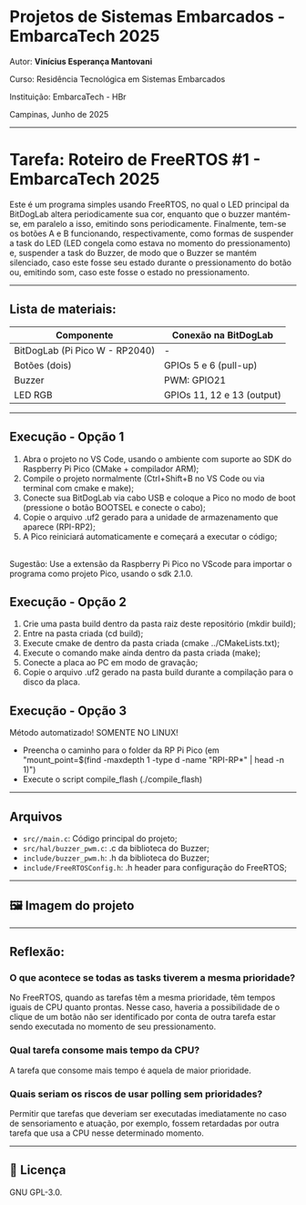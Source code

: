 
# Projetos de Sistemas Embarcados - EmbarcaTech 2025

Autor: **Vinícius Esperança Mantovani**

Curso: Residência Tecnológica em Sistemas Embarcados

Instituição: EmbarcaTech - HBr

Campinas, Junho de 2025

---

# Tarefa: Roteiro de FreeRTOS #1 - EmbarcaTech 2025


Este é um programa simples usando FreeRTOS, no qual o LED principal da BitDogLab altera periodicamente sua cor, enquanto que o buzzer mantém-se, em paralelo a isso, emitindo sons periodicamente. Finalmente, tem-se os botões A e B funcionando, respectivamente, como formas de suspender a task do LED (LED congela como estava no momento do pressionamento) e, suspender a task do Buzzer, de modo que o Buzzer se mantém silenciado, caso este fosse seu estado durante o pressionamento do botão ou, emitindo som, caso este fosse o estado no pressionamento.

---

##  Lista de materiais: 

| Componente            | Conexão na BitDogLab      |
|-----------------------|---------------------------|
| BitDogLab (Pi Pico W - RP2040) | -                |
| Botões (dois)      | GPIOs 5 e 6 (pull-up)        |  
| Buzzer             | PWM: GPIO21                  |
| LED RGB            | GPIOs 11, 12 e 13 (output)   |
---

## Execução - Opção 1

1. Abra o projeto no VS Code, usando o ambiente com suporte ao SDK do Raspberry Pi Pico (CMake + compilador ARM);
2. Compile o projeto normalmente (Ctrl+Shift+B no VS Code ou via terminal com cmake e make);
3. Conecte sua BitDogLab via cabo USB e coloque a Pico no modo de boot (pressione o botão BOOTSEL e conecte o cabo);
4. Copie o arquivo .uf2 gerado para a unidade de armazenamento que aparece (RPI-RP2);
5. A Pico reiniciará automaticamente e começará a executar o código;
<br />
Sugestão: Use a extensão da Raspberry Pi Pico no VScode para importar o programa como projeto Pico, usando o sdk 2.1.0.

## Execução - Opção 2

1. Crie uma pasta build dentro da pasta raiz deste repositório (mkdir build);
2. Entre na pasta criada (cd build);
3. Execute cmake de dentro da pasta criada (cmake ../CMakeLists.txt);
4. Execute o comando make ainda dentro da pasta criada (make);
5. Conecte a placa ao PC em modo de gravação;
6. Copie o arquivo .uf2 gerado na pasta build durante a compilação para o disco da placa.
   
## Execução - Opção 3

Método automatizado! SOMENTE NO LINUX!

- Preencha o caminho para o folder da RP Pi Pico (em "mount_point=$(find -maxdepth 1 -type d -name "RPI-RP*" | head -n 1)")
- Execute o script compile_flash (./compile_flash)

---

##  Arquivos

- `src//main.c`: Código principal do projeto;
- `src/hal/buzzer_pwm.c`: .c da biblioteca do Buzzer;
- `include/buzzer_pwm.h`: .h da biblioteca do Buzzer;
- `include/FreeRTOSConfig.h`: .h header para configuração do FreeRTOS;
  
---

## 🖼️ Imagem do projeto


---

## Reflexão:

### O que acontece se todas as tasks tiverem a mesma prioridade?

No FreeRTOS, quando as tarefas têm a mesma prioridade, têm tempos iguais de CPU quanto prontas. Nesse caso, haveria a possibilidade de o clique de um botão não ser identificado por conta de outra tarefa estar sendo executada no momento de seu pressionamento.

### Qual tarefa consome mais tempo da CPU?

A tarefa que consome mais tempo é aquela de maior prioridade.

### Quais seriam os riscos de usar polling sem prioridades?

Permitir que tarefas que deveriam ser executadas imediatamente no caso de sensoriamento e atuação, por exemplo, fossem retardadas por outra tarefa que usa a CPU nesse determinado momento.

---

## 📜 Licença
GNU GPL-3.0.
